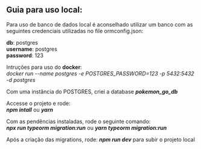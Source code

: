 ## Guia para uso local:
Para uso de banco de dados local é aconselhado utilizar um banco com as seguintes credenciais utilizadas no file ormconfig.json:

**db**: postgres \
**username**: postgres \
**password**: 123

Intruções para uso do **docker**: \
*docker run --name postgres -e POSTGRES_PASSWORD=123 -p 5432:5432 -d postgres*

Com uma instância do POSTGRES, criei a database ***pokemon_go_db***

Accesse o projeto e rode: \
***npm intall*** ou ***yarn***

Com as pendências instaladas, rode o seguinte comando:\
***npx run typeorm migration:run*** ou ***yarn typeorm migration:run***

Após a criação das migrations, rode: ***npm run dev*** para subir o projeto local
